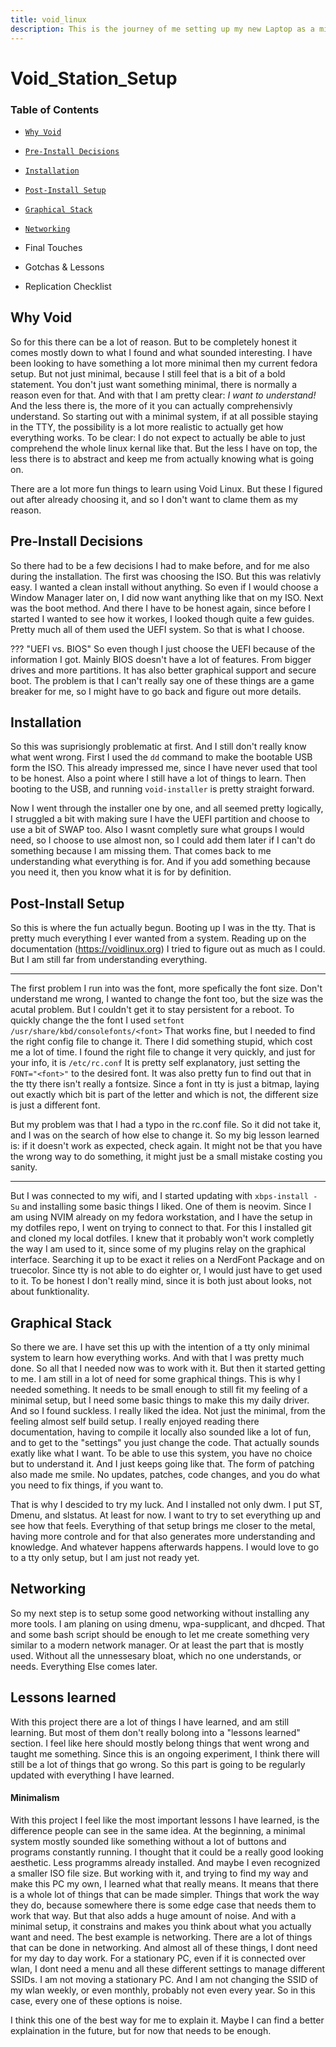 ```yaml
---
title: void_linux 
description: This is the journey of me setting up my new Laptop as a minimal VoidStation.
---
```


# Void_Station_Setup

### Table of Contents

* [`Why Void`](#why-void)

* [`Pre-Install Decisions`](#pre-install-decisions)

* [`Installation`](#installation)

* [`Post-Install Setup`](#post-install-setup)

* [`Graphical Stack`](#graphical-stack)

* [`Networking`](#networking)

* Final Touches

* Gotchas & Lessons

* Replication Checklist

      
## Why Void

So for this there can be a lot of reason. 
But to be completely honest it comes mostly down to what I found and what sounded interesting. 
I have been looking to have something a lot more minimal then my current fedora setup. 
But not just minimal, because I still feel that is a bit of a bold statement. 
You don't just want something minimal, there is normally a reason even for that. 
And with that I am pretty clear: 
*I want to understand!*
And the less there is, the more of it you can actually comprehensivly understand. 
So starting out with a minimal system, if at all possible staying in the TTY, the possibility is a lot more realistic to actually get how everything works. 
To be clear:
I do not expect to actually be able to just comprehend the whole linux kernal like that. 
But the less I have on top, the less there is to abstract and keep me from actually knowing what is going on. 

There are a lot more fun things to learn using Void Linux. 
But these I figured out after already choosing it, and so I don't want to clame them as my reason. 


## Pre-Install Decisions

So there had to be a few decisions I had to make before, and for me also during the installation. 
The first was choosing the ISO. 
But this was relativly easy. 
I wanted a clean install without anything. 
So even if I would choose a Window Manager later on, I did now want anything like that on my ISO. 
Next was the boot method.
And there I have to be honest again, since before I started I wanted to see how it workes, I looked though quite a few guides. 
Pretty much all of them used the UEFI system. 
So that is what I choose. 

??? "UEFI vs. BIOS"
    So even though I just choose the UEFI because of the information I got. 
    Mainly BIOS doesn't have a lot of features. 
    From bigger drives and more partitions.
    It has also better graphical support and secure boot. 
    The problem is that I can't really say one of these things are a game breaker for me, so I might have to go back and figure out more details. 


## Installation 

So this was suprisiongly problematic at first.
And I still don't really know what went wrong. 
First I used the `dd` command to make the bootable USB form the ISO. 
This already impressed me, since I have never used that tool to be honest. 
Also a point where I still have a lot of things to learn. 
Then booting to the USB, and running `void-installer` is pretty straight forward. 

Now I went through the installer one by one, and all seemed pretty logically, I struggled a bit with making sure I have the UEFI partition and choose to use a bit of SWAP too. 
Also I wasnt completly sure what groups I would need, so I choose to use almost non, so I could add them later if I can't do something because I am missing them. 
That comes back to me understanding what everything is for. 
And if you add something because you need it, then you know what it is for by definition. 


## Post-Install Setup

So this is where the fun actually begun. 
Booting up I was in the tty. 
That is pretty much everything I ever wanted from a system. 
Reading up on the documentation (https://voidlinux.org) I tried to figure out as much as I could. 
But I am still far from understanding everything.

---

The first problem I run into was the font, more spefically the font size. 
Don't understand me wrong, I wanted to change the font too, but the size was the acutal problem. 
But I couldn't get it to stay persistent for a reboot.
To quickly change the the font I used ``setfont /usr/share/kbd/consolefonts/<font>``
That works fine, but I needed to find the right config file to change it. 
There I did something stupid, which cost me a lot of time.
I found the right file to change it very quickly, and just for your info, it is ``/etc/rc.conf``
It is pretty self explanatory, just setting the ``FONT="<font>"`` to the desired font. 
It was also pretty fun to find out that in the tty there isn't really a fontsize. 
Since a font in tty is just a bitmap, laying out exactly which bit is part of the letter and which is not, the different size is just a different font. 

But my problem was that I had a typo in the rc.conf file. 
So it did not take it, and I was on the search of how else to change it. 
So my big lesson learned is: if it doesn't work as expected, check again. 
It might not be that you have the wrong way to do something, it might just be a small mistake costing you sanity.

---

But I was connected to my wifi, and I started updating with ``xbps-install -Su`` and installing some basic things I liked. 
One of them is neovim.
Since I am using NVIM already on my fedora workstation, and I have the setup in my dotfiles repo, I went on trying to connect to that. 
For this I installed git and cloned my local dotfiles. 
I knew that it probably won't work completly the way I am used to it, since some of my plugins relay on the graphical interface. 
Searching it up to be exact it relies on a NerdFont Package and on truecolor. 
Since tty is not able to do eighter or, I would just have to get used to it. 
To be honest I don't really mind, since it is both just about looks, not about funktionality. 


## Graphical Stack

So there we are. 
I have set this up with the intention of a tty only minimal system to learn how everything works. 
And with that I was pretty much done. 
So all that I needed now was to work with it. 
But then it started getting to me.
I am still in a lot of need for some graphical things. 
This is why I needed something. 
It needs to be small enough to still fit my feeling of a minimal setup, but I need some basic things to make this my daily driver. 
And so I found suckless. 
I really liked the idea. 
Not just the minimal, from the feeling almost self build setup. I really enjoyed reading there documentation, having to compile it locally also sounded like a lot of fun,
and to get to the "settings" you just change the code. 
That actually sounds exatly like what I want. 
To be able to use this system, you have no choice but to understand it. 
And I just keeps going like that. 
The form of patching also made me smile. 
No updates, patches, code changes, and you do what you need to fix things, if you want to. 

That is why I descided to try my luck. 
And I installed not only dwm. 
I put ST, Dmenu, and slstatus. At least for now. 
I want to try to set everything up and see how that feels. 
Everything of that setup brings me closer to the metal, having more controle and for that also generates more understanding and knowledge. 
And whatever happens afterwards happens.
I would love to go to a tty only setup, but I am just not ready yet. 


## Networking

So my next step is to setup some good networking without installing any more tools. 
I am planing on using dmenu, wpa-supplicant, and dhcped. 
That and some bash script should be enough to let me create something very similar to a modern network manager.
Or at least the part that is mostly used. 
Without all the unnessesary bloat, which no one understands, or needs. 
Everything Else comes later. 


## Lessons learned

With this project there are a lot of things I have learned, and am still learning. 
But most of them don't really bolong into a "lessons learned" section. 
I feel like here should mostly belong things that went wrong and taught me something. 
Since this is an ongoing experiment, I think there will still be a lot of things that go wrong.
So this part is going to be regularly updated with everything I have learned.

#### Minimalism

With this project I feel like the most important lessons I have learned,
is the difference people can see in the same idea. 
At the beginning, a minimal system mostly sounded like something without a lot of buttons and programs constantly running. 
I thought that it could be a really good looking aesthetic. 
Less programms already installed. 
And maybe I even recognized a smaller ISO file size. 
But working with it, and trying to find my way and make this PC my own, I learned what that really means. 
It means that there is a whole lot of things that can be made simpler. 
Things that work the way they do, because somewhere there is some edge case that needs them to work that way. 
But that also adds a huge amount of noise. 
And with a minimal setup, it constrains and makes you think about what you actually want and need. 
The best example is networking. 
There are a lot of things that can be done in networking.
And almost all of these things, I dont need for my day to day work. 
For a stationary PC, even if it is connected over wlan, I dont need a menu and all these different settings to manage different SSIDs. 
I am not moving a stationary PC. 
And I am not changing the SSID of my wlan weekly, or even monthly, probably not even every year. 
So in this case, every one of these options is noise. 

I think this one of the best way for me to explain it. 
Maybe I can find a better explaination in the future, but for now that needs to be enough.












